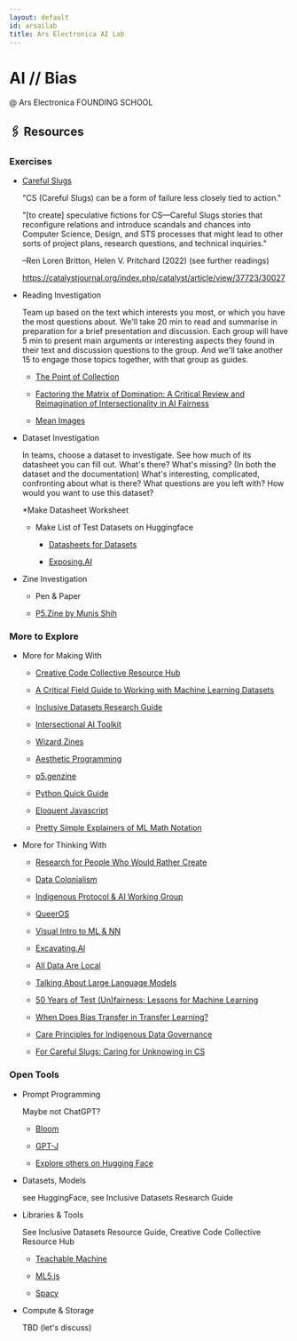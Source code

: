 ```yaml
---
layout: default
id: arsailab
title: Ars Electronica AI Lab
---
```


# AI // Bias 
@ Ars Electronica FOUNDING SCHOOL

## 🖇 Resources

### Exercises

- [Careful Slugs](https://www.artsoftheworkingclass.org/text/for-cs-loren-britton-and-helen-pritchard)

  "CS (Careful Slugs) can be a form of failure less closely tied to action."
  
  "[to create] speculative fictions for CS––Careful Slugs stories that reconfigure relations and introduce scandals and chances into Computer Science, Design, and STS processes that might lead to other sorts of project plans, research questions, and technical inquiries." 
  
  –Ren Loren Britton, Helen V. Pritchard (2022) (see further readings)
  
  https://catalystjournal.org/index.php/catalyst/article/view/37723/30027
  
- Reading Investigation

  Team up based on the text which interests you most, or which you have the most questions about. We'll take 20 min to read and summarise in preparation for a brief presentation and discussion. Each group will have 5 min to present main arguments or interesting aspects they found in their text and discussion questions to the group. And we'll take another 15 to engage those topics together, with that group as guides. 
  
	- [The Point of Collection](https://points.datasociety.net/the-point-of-collection-8ee44ad7c2fa)

	- [Factoring the Matrix of Domination: A Critical Review and Reimagination of Intersectionality in AI Fairness](https://arxiv.org/abs/2303.17555)

	- [Mean Images](https://newleftreview.org/issues/ii140/articles/hito-steyerl-mean-images)

- Dataset Investigation

  In teams, choose a dataset to investigate. See how much of its datasheet you can fill out. What's there? What's missing? (In both the dataset and the documentation) What's interesting, complicated, confronting about what is there? What questions are you left with? How would you want to use this dataset?
  
  *Make Datasheet Worksheet
  * Make List of Test Datasets on Huggingface 
  
	- [Datasheets for Datasets](http://arxiv.org/abs/1803.09010)

	- [Exposing.AI](https://exposing.ai/)

- Zine Investigation

	- Pen & Paper

	- [P5.Zine by Munis Shih](https://github.com/munusshih/p5.genzine)

### More to Explore

- More for Making With

	- [Creative Code Collective Resource Hub](https://creativecodecollective.github.io/resource-hub/)

	- [A Critical Field Guide to Working with Machine Learning Datasets](https://knowingmachines.org/critical-field-guide)

	- [Inclusive Datasets Research Guide](https://docs.google.com/document/d/1dOhdLqOWQXhJVKSJWaJq-DON7BgFWpAJdm--ENFVdsI/edit?usp=sharing)

	- [Intersectional AI Toolkit](https://intersectionalai.com)

	- [Wizard Zines](https://wizardzines.com/comics/)

	- [Aesthetic Programming](https://aesthetic-programming.net)

	- [p5.genzine](https://munusshih.github.io/p5.genzine/)

	- [Python Quick Guide](https://github.com/ml4a/ml4a-guides/blob/master/notebooks/intro_python.ipynb)

	- [Eloquent Javascript](https://eloquentjavascript.net/)

	- [Pretty Simple Explainers of ML Math Notation](https://machinelearningmastery.com/basics-mathematical-notation-machine-learning/)

- More for Thinking With

	- [Research for People Who Would Rather Create](http://researchforpeoplewhowouldrathercreate.online/)

	- [Data Colonialism](https://journals.sagepub.com/doi/10.1177/1527476418796632)

	- [Indigenous Protocol & AI Working Group](https://www.indigenous-ai.net/)

	- [QueerOS](https://muse.jhu.edu/article/535715)

	- [Visual Intro to ML & NN](https://drive.google.com/file/d/1li1hVcYrQSGb8Ik1DZsYzaM9QHAJXHht/view)

	- [Excavating.AI](https://excavating.ai/)

	- [All Data Are Local](https://direct.mit.edu/books/oa-monograph/4323/All-Data-Are-LocalThinking-Critically-in-a-Data)

	- [Talking About Large Language Models](https://arxiv.org/abs/2212.03551)

	- [50 Years of Test (Un)fairness: Lessons for Machine Learning](https://arxiv.org/abs/1811.10104)

	- [When Does Bias Transfer in Transfer Learning?](https://arxiv.org/pdf/2207.02842.pdf)

	- [Care Principles for Indigenous Data Governance](https://www.gida-global.org/care)

	- [For Careful Slugs: Caring for Unknowing in CS](https://catalystjournal.org/index.php/catalyst/article/view/37723/30027)

### Open Tools

- Prompt Programming

  Maybe not ChatGPT?
  
	- [Bloom](https://huggingface.co/bigscience/bloom)

	- [GPT-J](https://huggingface.co/EleutherAI/gpt-j-6b)

	- [Explore others on Hugging Face](https://huggingface.co/models)

- Datasets, Models

  see HuggingFace, see Inclusive Datasets Research Guide
  
- Libraries & Tools

  See Inclusive Datasets Resource Guide, Creative Code Collective Resource Hub
  
	- [Teachable Machine](https://teachablemachine.withgoogle.com/)

	- [ML5.js](https://ml5js.org/)

	- [Spacy](https://spacy.io)

- Compute & Storage

  TBD (let's discuss)

